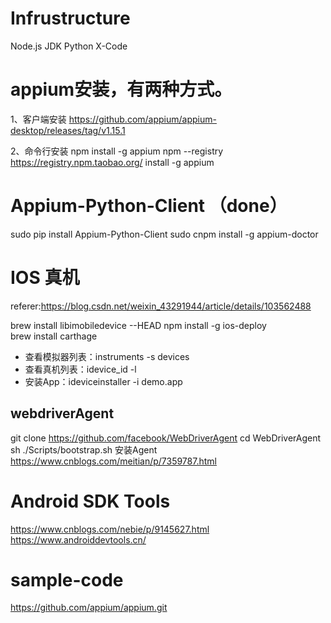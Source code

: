 # Infrustructure
Node.js
JDK
Python
X-Code


# appium安装，有两种方式。
1、客户端安装
https://github.com/appium/appium-desktop/releases/tag/v1.15.1

2、命令行安装
npm install -g appium
npm --registry https://registry.npm.taobao.org/ install -g appium

# Appium-Python-Client （done）
sudo pip install Appium-Python-Client
sudo cnpm install -g appium-doctor


# IOS 真机
referer:https://blog.csdn.net/weixin_43291944/article/details/103562488

brew install libimobiledevice --HEAD
npm install -g ios-deploy  
brew install carthage
   - 查看模拟器列表：instruments -s devices
   - 查看真机列表：idevice_id -l
   - 安装App：ideviceinstaller -i demo.app

## webdriverAgent
git clone https://github.com/facebook/WebDriverAgent
cd WebDriverAgent
sh ./Scripts/bootstrap.sh
安装Agent https://www.cnblogs.com/meitian/p/7359787.html

# Android SDK Tools
https://www.cnblogs.com/nebie/p/9145627.html
https://www.androiddevtools.cn/

# sample-code 
https://github.com/appium/appium.git